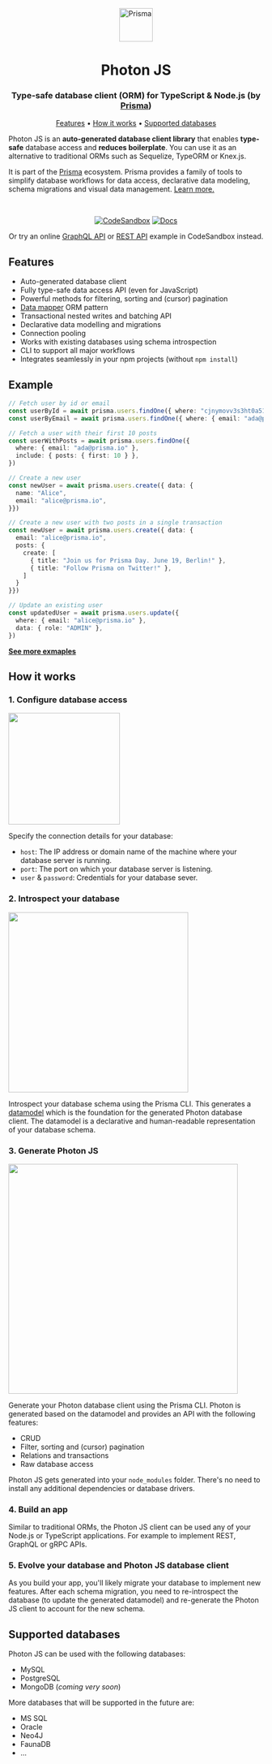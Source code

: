 <p align="center"><a href="https://www.prisma.io"><img src="https://svgur.com/i/CXu.svg" alt="Prisma" height="66px"></a></p>

<p><h1 align="center">Photon JS</h1></p>
<p><h3 align="center">Type-safe database client (ORM) for TypeScript & Node.js (by <a href="">Prisma</a>)</h3></p>

<p align="center">
  <a href="#features">Features</a> • <a href="#how-it-works">How it works</a> • <a href="#supported-databases">Supported databases</a> 
</p>

<!--
<p align="center">
  <a href="https://circleci.com/gh/prisma/prisma"><img src="https://circleci.com/gh/prisma/prisma.svg?style=shield" alt="CircleCI"></a>
  <a href="https://slack.prisma.io"><img src="https://slack.prisma.io/badge.svg" alt="Slack"></a>
  <a href="https://spectrum.chat/prisma"><img src="https://withspectrum.github.io/badge/badge.svg" alt="Spectrum"></a>
</p>
-->

Photon JS is an **auto-generated database client library** that enables **type-safe** database access and **reduces boilerplate**. You can use it as an alternative to traditional ORMs such as Sequelize, TypeORM or Knex.js.

It is part of the [Prisma]() ecosystem. Prisma provides a family of tools to simplify database workflows for data access, declarative data modeling, schema migrations and visual data management. [Learn more.]()

<br />

<p align="center">
  <a href="https://codesandbox.io/s/github/prisma-csb/prisma-client-demo-ts"><img src="https://svgur.com/i/CXj.svg" alt="CodeSandbox"></a>
  <a href="https://www.prisma.io/docs/prisma-client/"><img src="https://svgur.com/i/CXT.svg" alt="Docs"></a>
</p>

<p align="center">
  Or try an online <a href="https://codesandbox.io/s/github/prisma-csb/graphql-example-ts">GraphQL API</a> or <a href="https://codesandbox.io/s/github/prisma-csb/rest-example-ts?initialpath=/feed">REST API</a> example in CodeSandbox instead.
</p>


## Features

- Auto-generated database client
- Fully type-safe data access API (even for JavaScript)
- Powerful methods for filtering, sorting and (cursor) pagination
- [Data mapper](https://en.wikipedia.org/wiki/Data_mapper_pattern) ORM pattern
- Transactional nested writes and batching API
- Declarative data modelling and migrations
- Connection pooling
- Works with existing databases using schema introspection
- CLI to support all major workflows
- Integrates seamlessly in your npm projects (without `npm install`)

## Example

```ts
// Fetch user by id or email
const userById = await prisma.users.findOne({ where: "cjnymovv3s3ht0a516fhmria8" })
const userByEmail = await prisma.users.findOne({ where: { email: "ada@prisma.io" }})

// Fetch a user with their first 10 posts
const userWithPosts = await prisma.users.findOne({
  where: { email: "ada@prisma.io" },
  include: { posts: { first: 10 } },
})

// Create a new user
const newUser = await prisma.users.create({ data: {
  name: "Alice",
  email: "alice@prisma.io",
}})

// Create a new user with two posts in a single transaction
const newUser = await prisma.users.create({ data: {
  email: "alice@prisma.io",
  posts: {
    create: [
      { title: "Join us for Prisma Day. June 19, Berlin!" },
      { title: "Follow Prisma on Twitter!" },
    ]
  }
}})

// Update an existing user
const updatedUser = await prisma.users.update({
  where: { email: "alice@prisma.io" },
  data: { role: "ADMIN" },
})
```

[**See more exmaples**](#)

## How it works

### 1. Configure database access

<img src="https://i.imgur.com/UcN3ENI.png" width="220px">

Specify the connection details for your database:

- `host`: The IP address or domain name of the machine where your database server is running.
- `port`: The port on which your database server is listening.
- `user` & `password`: Credentials for your database sever.


### 2. Introspect your database

<img src="https://i.imgur.com/XkRkwdE.png" width="355px">

Introspect your database schema using the Prisma CLI. This generates a [datamodel]() which is the foundation for the generated Photon database client. The datamodel is a declarative and human-readable representation of your database schema.

### 3. Generate Photon JS

<img src="https://i.imgur.com/rdtKEYL.png" width="453px">

Generate your Photon database client using the Prisma CLI. Photon is generated based on the datamodel and provides an API with the following features:

- CRUD
- Filter, sorting and (cursor) pagination
- Relations and transactions
- Raw database access

Photon JS gets generated into your `node_modules` folder. There's no need to install any additional dependencies or database drivers.

### 4. Build an app

Similar to traditional ORMs, the Photon JS client can be used any of your Node.js or TypeScript applications. For example to implement REST, GraphQL or gRPC APIs.

### 5. Evolve your database and Photon JS database client

As you build your app, you'll likely migrate your database to implement new features. After each schema migration, you need to re-introspect the database (to update the generated datamodel) and re-generate the Photon JS client to account for the new schema.

## Supported databases

Photon JS can be used with the following databases:

- MySQL
- PostgreSQL
- MongoDB (_coming very soon_)

More databases that will be supported in the future are:

- MS SQL
- Oracle
- Neo4J
- FaunaDB
- ...
